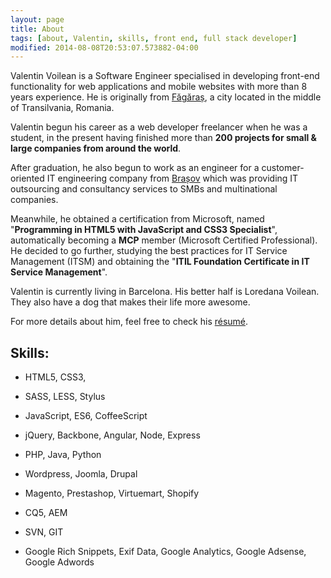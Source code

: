 ```yaml
---
layout: page
title: About
tags: [about, Valentin, skills, front end, full stack developer]
modified: 2014-08-08T20:53:07.573882-04:00
---
```


Valentin Voilean is a Software Engineer specialised in developing front-end functionality for web applications and mobile websites with more than 8 years experience.
He is originally from [Făgăraș](https://en.wikipedia.org/wiki/F%C4%83g%C4%83ra%C8%99), a city located in the middle of Transilvania, Romania. 

Valentin begun his career as a web developer freelancer when he was a student, in the present having finished more than **200 projects for small & large companies  from around the world**.

After graduation, he also begun to work as an engineer for a customer-oriented IT engineering company from [Brașov](https://en.wikipedia.org/wiki/Bra%C8%99ov)
 which was providing IT outsourcing and consultancy services to SMBs and multinational companies.

Meanwhile, he obtained a certification from Microsoft, named "**Programming in HTML5 with JavaScript and CSS3 Specialist**", automatically becoming a **MCP** member  (Microsoft Certified Professional). He decided to go further, studying the best practices for IT Service Management (ITSM) and obtaining the "**ITIL Foundation Certificate in IT Service Management**".

Valentin is currently living in Barcelona. His better half is Loredana Voilean. They also have a dog that makes their life more awesome.

For more details about him, feel free to check his [résumé](/resume).

## Skills:

* HTML5, CSS3, 
* SASS, LESS, Stylus
* JavaScript, ES6, CoffeeScript
* jQuery, Backbone, Angular, Node, Express

* PHP, Java, Python
* Wordpress, Joomla, Drupal
* Magento, Prestashop, Virtuemart, Shopify
* CQ5, AEM

* SVN, GIT
* Google Rich Snippets, Exif Data, Google Analytics, Google Adsense, Google Adwords
